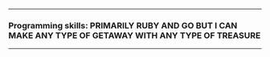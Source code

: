 ---------

### Programming skills: PRIMARILY RUBY AND GO BUT I CAN MAKE ANY TYPE OF GETAWAY WITH ANY TYPE OF TREASURE

---------